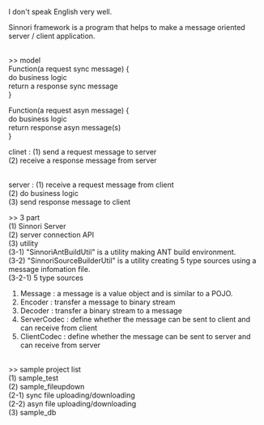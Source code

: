 I don't speak English very well.<br/>

Sinnori framework is a program that helps to make a message oriented server / client application.<br/><br/>

&gt;&gt; model<br/>
Function(a request sync message) {<br/>
  do business logic<br/>
  return a response sync message<br/>
}<br/>

Function(a request asyn message) {<br/>
  do business logic<br/>
  return response asyn message(s)<br/>
}<br/>


clinet : (1) send a request message to server<br/> 
(2) receive a response message from server<br/><br/>

server : (1) receive a request message from client<br/>
(2) do business logic<br/>
(3) send response message to client<br/>



&gt;&gt; 3 part<br/>
(1) Sinnori Server<br/>
(2) server connection API<br/>
(3) utility<br/>
(3-1) "SinnoriAntBuildUtil" is a utility making ANT build environment.<br/>
(3-2) "SinnoriSourceBuilderUtil" is a utility creating 5 type sources using a message infomation file.<br/>
(3-2-1) 5 type sources<br/>
1. Message : a message is a value object and is similar to a POJO.<br/>
2. Encoder : transfer a message to binary stream<br/>
3. Decoder : transfer a binary stream to a message<br/>
4. ServerCodec : define whether the message can be sent to client and can receive from client<br/>
5. ClientCodec : define whether the message can be sent to server and can receive from server<br/><br/>

&gt;&gt; sample project list<br/>
(1) sample_test<br/>
(2) sample_fileupdown<br/>
(2-1) sync file uploading/downloading<br/>
(2-2) asyn file uploading/downloading<br/>
(3) sample_db<br/>
